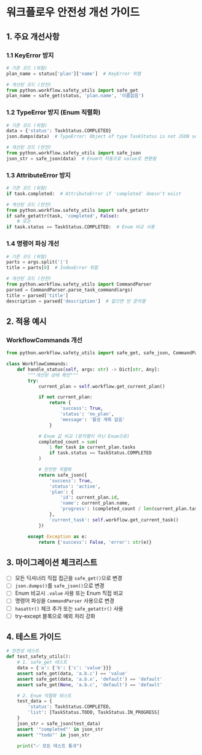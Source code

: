 # 워크플로우 안전성 개선 가이드

## 1. 주요 개선사항

### 1.1 KeyError 방지
```python
# 기존 코드 (위험)
plan_name = status['plan']['name']  # KeyError 위험

# 개선된 코드 (안전)
from python.workflow.safety_utils import safe_get
plan_name = safe_get(status, 'plan.name', '이름없음')
```

### 1.2 TypeError 방지 (Enum 직렬화)
```python
# 기존 코드 (위험)
data = {'status': TaskStatus.COMPLETED}
json.dumps(data)  # TypeError: Object of type TaskStatus is not JSON serializable

# 개선된 코드 (안전)
from python.workflow.safety_utils import safe_json
json_str = safe_json(data)  # Enum이 자동으로 value로 변환됨
```

### 1.3 AttributeError 방지
```python
# 기존 코드 (위험)
if task.completed:  # AttributeError if 'completed' doesn't exist

# 개선된 코드 (안전)
from python.workflow.safety_utils import safe_getattr
if safe_getattr(task, 'completed', False):
    # 또는
if task.status == TaskStatus.COMPLETED:  # Enum 비교 사용
```

### 1.4 명령어 파싱 개선
```python
# 기존 코드 (위험)
parts = args.split('|')
title = parts[0]  # IndexError 위험

# 개선된 코드 (안전)
from python.workflow.safety_utils import CommandParser
parsed = CommandParser.parse_task_command(args)
title = parsed['title']
description = parsed['description']  # 없으면 빈 문자열
```

## 2. 적용 예시

### WorkflowCommands 개선
```python
from python.workflow.safety_utils import safe_get, safe_json, CommandParser

class WorkflowCommands:
    def handle_status(self, args: str) -> Dict[str, Any]:
        """개선된 상태 확인"""
        try:
            current_plan = self.workflow.get_current_plan()

            if not current_plan:
                return {
                    'success': True,
                    'status': 'no_plan',
                    'message': '활성 계획 없음'
                }

            # Enum 값 비교 (문자열이 아닌 Enum으로)
            completed_count = sum(
                1 for task in current_plan.tasks 
                if task.status == TaskStatus.COMPLETED
            )

            # 안전한 직렬화
            return safe_json({
                'success': True,
                'status': 'active',
                'plan': {
                    'id': current_plan.id,
                    'name': current_plan.name,
                    'progress': (completed_count / len(current_plan.tasks)) * 100
                },
                'current_task': self.workflow.get_current_task()
            })

        except Exception as e:
            return {'success': False, 'error': str(e)}
```

## 3. 마이그레이션 체크리스트

- [ ] 모든 딕셔너리 직접 접근을 `safe_get()`으로 변경
- [ ] `json.dumps()`를 `safe_json()`으로 변경
- [ ] Enum 비교시 `.value` 사용 또는 Enum 직접 비교
- [ ] 명령어 파싱을 `CommandParser` 사용으로 변경
- [ ] `hasattr()` 체크 추가 또는 `safe_getattr()` 사용
- [ ] try-except 블록으로 예외 처리 강화

## 4. 테스트 가이드

```python
# 안전성 테스트
def test_safety_utils():
    # 1. safe_get 테스트
    data = {'a': {'b': {'c': 'value'}}}
    assert safe_get(data, 'a.b.c') == 'value'
    assert safe_get(data, 'a.b.x', 'default') == 'default'
    assert safe_get(None, 'a.b.c', 'default') == 'default'

    # 2. Enum 직렬화 테스트
    test_data = {
        'status': TaskStatus.COMPLETED,
        'list': [TaskStatus.TODO, TaskStatus.IN_PROGRESS]
    }
    json_str = safe_json(test_data)
    assert '"completed"' in json_str
    assert '"todo"' in json_str

    print("✅ 모든 테스트 통과")
```
